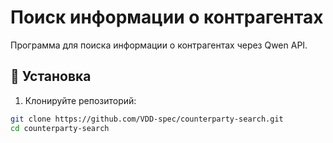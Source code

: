 # Поиск информации о контрагентах

Программа для поиска информации о контрагентах через Qwen API.

## 🚀 Установка

1. Клонируйте репозиторий:
```bash
git clone https://github.com/VDD-spec/counterparty-search.git
cd counterparty-search
